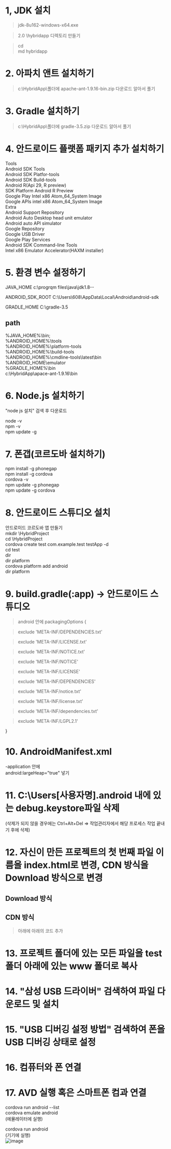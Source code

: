 # 1, JDK 설치

> jdk-8u162-windows-x64.exe

> 2.0 \hybridapp 디렉토리 만들기

> cd \
> md hybridapp


# 2. 아파치 앤트 설치하기
> c:\HybridApp\폴더에 apache-ant-1.9.16-bin.zip 다운로드
> 알아서 풀기


# 3. Gradle 설치하기
> c:\HybridApp\폴더에 gradle-3.5.zip 다운로드 알아서 풀기


# 4. 안드로이드 플랫폼 패키지 추가 설치하기
Tools  
Android SDK Tools  
Android SDK Platfor-tools  
Android SDK Build-tools    
Android R(Api 29, R preview)  
SDK Platform Android R Preview  
Google Play Intel x86 Atom_64_System Image  
Google APIs intel x86 Atom_64_System Image  
Extra  
Android Support Repository  
Android Auto Desktop head unit emulator  
Android auto API simulator  
Google Repository  
Google USB Driver  
Google Play Services  
Android SDK Command-line Tools  
Intel x86 Emulator Accelerator(HAXM installer)  

# 5. 환경 변수 설정하기
JAVA_HOME
c:\progrqm files\java\jdk1.8--

ANDROID_SDK_ROOT
C:\Users\608\AppData\Local\Android\android-sdk

GRADLE_HOME
C:\gradle-3.5

## path

%JAVA_HOME%\bin;  
%ANDROID_HOME%\tools  
%ANDROID_HOME%\platform-tools  
%ANDROID_HOME%\build-tools  
%ANDROID_HOME%\cmdline-tools\latest\bin  
%ANDROID_HOME\emulator  
%GRADLE_HOME%\bin  
c:\HybridApp\apace-ant-1.9.16\bin  

# 6. Node.js 설치하기
"node js 설치" 검색 후 다운로드  

node -v  
npm -v  
npm update -g  


# 7. 폰갭(코르도바 설치하기)
npm install -g phonegap  
npm install -g cordova  
cordova -v  
npm update -g phonegap  
npm update -g cordova  


# 8. 안드로이드 스튜디오 설치
안드로이드 코르도바 앱 만들기  
mkdir \HybridProject  
cd \HybridProject  
cordova create test com.example.test testApp -d  
cd test  
dir  
dir platform  
cordova platform add android  
dir platform  


# 9. build.gradle(:app) -> 안드로이드 스튜디오
> android 안에
 > packagingOptions {

  > exclude 'META-INF/DEPENDENCIES.txt'

  > exclude 'META-INF/LICENSE.txt'

  > exclude 'META-INF/NOTICE.txt'

  > exclude 'META-INF/NOTICE'

  > exclude 'META-INF/LICENSE'

  > exclude 'META-INF/DEPENDENCIES'

  > exclude 'META-INF/notice.txt'

  > exclude 'META-INF/license.txt'

  > exclude 'META-INF/dependencies.txt'

  > exclude 'META-INF/LGPL2.1'

}

# 10. AndroidManifest.xml
-application 안에  
android:largeHeap="true" 넣기  


# 11. C:\Users[사용자명].android 내에 있는 debug.keystore파일 삭제
(삭제가 되지 않을 경우에는 Ctrl+Alt+Del => 작업관리자에서 해당 프로세스 작업 끝내기 후에 삭제)


# 12. 자신이 만든 프로젝트의 첫 번째 파일 이름을 index.html로 변경, CDN 방식을 Download 방식으로 변경
## Download 방식  
 > <link rel="stylesheet" href="http://code.jquery.com/mobile/1.4.5/jquery.mobile-1.4.5.min.css"/>       
 > <script src="http://code.jquery.com/jquery-1.11.1.min.js"></script>      
 > <script src="http://code.jquery.com/mobile/1.4.5/jquery.mobile-1.4.5.min.js"></script>  
 
 
## CDN 방식  
> <link rel="stylesheet" href="./jquery/jquery.mobile-1.4.5.min.css">  
> <script src="./jquery/jquery-1.11.1.min.js"></script>    
> <script src="./jquery/jquery.mobile-1.4.5.min.js"></script>    
> 아래에 아래의 코드 추가    
> <script src="cordova.js"></script>    


  
# 13. 프로젝트 폴더에 있는 모든 파일을 test 폴더 아래에 있는 www 폴더로 복사   


  
# 14. "삼성 USB 드라이버" 검색하여 파일 다운로드 및 설치  


  
# 15. "USB 디버깅 설정 방법" 검색하여 폰을 USB 디버깅 상태로 설정  


  
# 16. 컴퓨터와 폰 연결  



# 17. AVD 실행 혹은 스마트폰 컴과 연결  
cordova run android --list  
cordova emulate android  
(에뮬레이터에 실행)  

cordova run android  
(기기에 실행)  
![image](https://user-images.githubusercontent.com/94339420/204435506-59f42784-258b-42ee-a598-4255a274686d.png)

